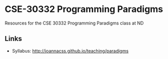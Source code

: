 # CSE-30332 Programming Paradigms
Resources for the CSE 30332 Programming Paradigms class at ND

## Links

- Syllabus: http://joannacss.github.io/teaching/paradigms
